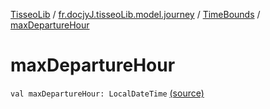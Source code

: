 [TisseoLib](../../index.md) / [fr.docjyJ.tisseoLib.model.journey](../index.md) / [TimeBounds](index.md) / [maxDepartureHour](./max-departure-hour.md)

# maxDepartureHour

`val maxDepartureHour: LocalDateTime` [(source)](https://github.com/docjyj/tisseoLib/tree/master/src/main/kotlin/fr/docjyJ/tisseoLib/model/journey/TimeBounds.kt#L9)